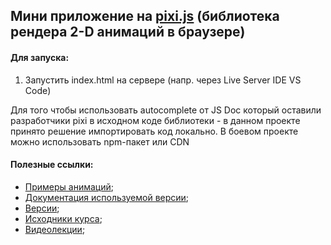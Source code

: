 ## Мини приложение на [pixi.js](https://pixijs.com/) (библиотека рендера 2-D анимаций в браузере)

#### Для запуска:

1. Запустить index.html на сервере (напр. через Live Server IDE VS Code)

<p>Для того чтобы использовать autocomplete от JS Doc который оставили разработчики pixi в исходном коде библиотеки - в данном проекте принято решение импортировать код локально. В боевом проекте можно использовать npm-пакет или CDN</p>

#### Полезные ссылки:

- [Примеры анимаций](https://pixijs.com/8.x/examples/basic/container);
- [Документация используемой версии](https://pixijs.download/v5.4.0-rc.1/docs/index.html);
- [Версии](https://github.com/pixijs/pixijs/releases);
- [Исходники курса](https://github.com/HusakYurii/pixijs-tween-base-course);
- [Видеолекции](https://www.youtube.com/watch?v=hpJGJSE41sY&list=PLU25QJOHLmMOLY9scIbEjmzYCEgkMH8yy);
